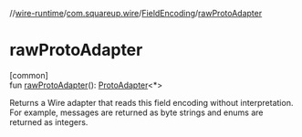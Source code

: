 //[wire-runtime](../../../index.md)/[com.squareup.wire](../index.md)/[FieldEncoding](index.md)/[rawProtoAdapter](raw-proto-adapter.md)

# rawProtoAdapter

[common]\
fun [rawProtoAdapter](raw-proto-adapter.md)(): [ProtoAdapter](../-proto-adapter/index.md)&lt;*&gt;

Returns a Wire adapter that reads this field encoding without interpretation. For example, messages are returned as byte strings and enums are returned as integers.
